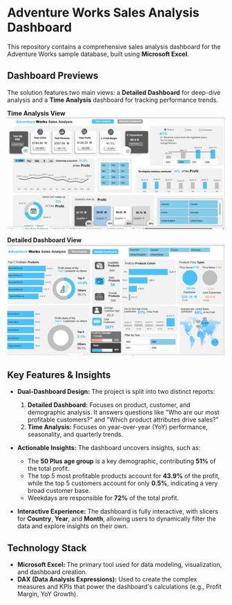 # Adventure Works Sales Analysis Dashboard

This repository contains a comprehensive sales analysis dashboard for the Adventure Works sample database, built using **Microsoft Excel**.

## Dashboard Previews

The solution features two main views: a **Detailed Dashboard** for deep-dive analysis and a **Time Analysis** dashboard for tracking performance trends.

**Time Analysis View**
![Time Analysis Dashboard](Adventure_wrok_sales_analysis_Dashboard_01.png)

**Detailed Dashboard View**
![Detailed Dashboard](Adventure_work_sales_analysis_dashboard_02.png)



## Key Features & Insights

*   **Dual-Dashboard Design:** The project is split into two distinct reports:
    1.  **Detailed Dashboard:** Focuses on product, customer, and demographic analysis. It answers questions like "Who are our most profitable customers?" and "Which product attributes drive sales?"
    2.  **Time Analysis:** Focuses on year-over-year (YoY) performance, seasonality, and quarterly trends.

*   **Actionable Insights:** The dashboard uncovers insights, such as:
    *   The **50 Plus age group** is a key demographic, contributing **51%** of the total profit.
    *   The top 5 most profitable products account for **43.9%** of the profit, while the top 5 customers account for only **0.5%**, indicating a very broad customer base.
    *   Weekdays are responsible for **72%** of the total profit.

*   **Interactive Experience:** The dashboard is fully interactive, with slicers for **Country**, **Year**, and **Month**, allowing users to dynamically filter the data and explore insights on their own.

## Technology Stack

*   **Microsoft Excel:** The primary tool used for data modeling, visualization, and dashboard creation.
*   **DAX (Data Analysis Expressions):** Used to create the complex measures and KPIs that power the dashboard's calculations (e.g., Profit Margin, YoY Growth).


